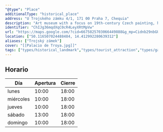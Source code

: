 ```yaml
---
"@type": "Place"
additionalType: "historical_place"
address: "U Trojského zámku 4/1, 171 00 Praha 7, Chequia"
description: "Art museum with a focus on 19th-century Czech painting, housed in a Roman-style villa with frescoes."
identifier: "ChIJg36mqdXqC0cR4LeyXRtMpVw"
url: "https://maps.google.com/?cid=6675825703066449888&g_mp=Cidnb29nbGUubWFwcy5wbGFjZXMudjEuUGxhY2VzLlNlYXJjaFRleHQQABgEIAA"
location: ["50.116507024488484, 14.412992280639312"]
aliases: ["Trojský zámek"]
cover: "[[Palacio de Troya.jpg]]"
tags: ["types/historical_landmark","types/tourist_attraction","types/garden","types/hiking_area","types/art_gallery","types/park","types/historical_place","types/sports_activity_location","types/point_of_interest","types/establishment"]
---
```


## Horario

| Día  | Apertura  | Cierre  |
|---|---|---|
| lunes | 10:00 | 18:00 |
| miércoles | 10:00 | 18:00 |
| jueves | 10:00 | 18:00 |
| sábado | 13:00 | 18:00 |
| domingo | 10:00 | 18:00 |